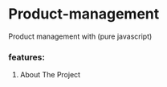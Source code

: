 # Product-management
Product management with (pure javascript)



<summary><h3>features:</h3></summary>
<ol>
  <li>
    <a>About The Project</a>
  </li>
</ol>
